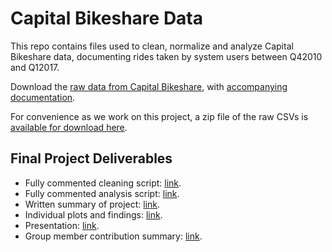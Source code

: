 # Capital Bikeshare Data

This repo contains files used to clean, normalize and analyze Capital Bikeshare data, documenting rides taken by system users between Q42010 and Q12017.  

Download the [raw data from Capital Bikeshare](https://s3.amazonaws.com/capitalbikeshare-data/index.html), with [accompanying documentation](https://www.capitalbikeshare.com/system-data).  

For convenience as we work on this project, a zip file of the raw CSVs is [available for download here](https://drive.google.com/open?id=0BxTxfji0dcTMOVF4S05ubXlsNFU).

## Final Project Deliverables

* Fully commented cleaning script: [link](import-clean/all-quarters.r).
* Fully commented analysis script: [link](analysis/analysis.r).
* Written summary of project: [link](deliverables/3-summary.md).
* Individual plots and findings: [link](deliverables/5-findings).
* Presentation: [link](deliverables/6-presentation.pptx).
* Group member contribution summary: [link](deliverables/4-contributions.md).
